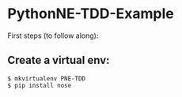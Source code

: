 PythonNE-TDD-Example
====================


First steps (to follow along):

Create a virtual env:
---------------------
 
```
$ mkvirtualenv PNE-TDD
$ pip install nose
```
